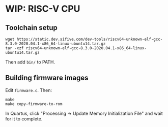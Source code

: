 # WIP: RISC-V CPU

## Toolchain setup

```
wget https://static.dev.sifive.com/dev-tools/riscv64-unknown-elf-gcc-8.3.0-2020.04.1-x86_64-linux-ubuntu14.tar.gz
tar -xzf riscv64-unknown-elf-gcc-8.3.0-2020.04.1-x86_64-linux-ubuntu14.tar.gz
```

Then add `bin/` to PATH.

## Building firmware images

Edit `firmware.c`. Then:
```
make
make copy-firmware-to-rom
```

In Quartus, click "Processing -> Update Memory Initialization File" and wait for it to complete.

